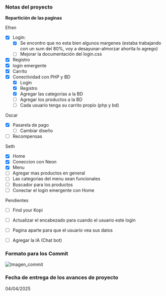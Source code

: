### Notas del proyecto

**Repartición de las paginas**

Efren
- [x] Login: 
    - [x] Se encontro que no esta bien algunos margenes (estaba trabajando con un sum del 80%, voy a desayunar-almorzar ahorita lo agrego)
    - [ ] Mejorar la documentación del login.css
- [x] Registro
- [x] login emergente
- [x] Carrito
- [x] Conectividad con PHP y BD
    - [x] Login
    - [x] Registro
    - [x] Agregar las categorias a la BD
    - [ ] Agregar los productos a la BD 
    - [ ] Cada usuario tenga su carrito propio (php y bd)
 
Oscar
- [x] Pasarela de pago
    - [ ] Cambiar diseño
- [ ] Recompensas

Seth
- [x] Home 
- [x] Coneccion con Neon
- [x] Menu
- [ ] Agregar mas productos en general
- [ ] Las categorias del menu sean funcionales
- [ ] Buscador para los productos
- [ ] Conectar el login emergente con Home

Pendientes
- [ ] Find your Kopi 
- [ ] Actualizar el encabezado para cuando el usuario este login
- [ ] Pagina aparte para que el usuario vea sus datos
- [ ] Agregar la IA (Chat bot)
 


### Formato para los Commit
![Imagen_commit](assets/img/md/formato_pull.jpg)


### Fecha de entrega de los avances de proyecto
04/04/2025 